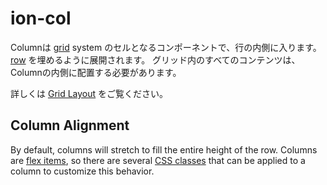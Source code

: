 # ion-col

Columnは [grid](../grid) system のセルとなるコンポーネントで、行の内側に入ります。 [row](../row) を埋めるように展開されます。
グリッド内のすべてのコンテンツは、Columnの内側に配置する必要があります。

詳しくは [Grid Layout](/docs/layout/grid) をご覧ください。


## Column Alignment
  
By default, columns will stretch to fill the entire height of the row. Columns are [flex items](https://developer.mozilla.org/en-US/docs/Glossary/Flex_Item), so there are several [CSS classes](/docs/layout/css-utilities#flex-item-properties) that can be applied to a column to customize this behavior.
